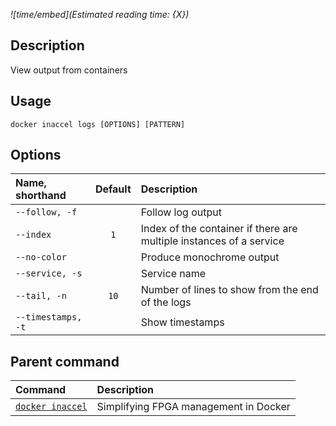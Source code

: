 *![time/embed](Estimated reading time: {X})*

## Description

View output from containers

## Usage

```text
docker inaccel logs [OPTIONS] [PATTERN]
```

## Options

| Name, shorthand        | Default | Description                                                         |
| :--------------------- | :-----: | :------------------------------------------------------------------ |
| ` --follow, -f `       |         | Follow log output                                                   |
| ` --index `            | ` 1 `   | Index of the container if there are multiple instances of a service |
| ` --no-color `         |         | Produce monochrome output                                           |
| ` --service, -s `      |         | Service name                                                        |
| ` --tail, -n `         | ` 10 `  | Number of lines to show from the end of the logs                    |
| ` --timestamps, -t `   |         | Show timestamps                                                     |

## Parent command

| Command                        | Description                           |
| :----------------------------- | :------------------------------------ |
| [` docker inaccel `](index.md) | Simplifying FPGA management in Docker |
